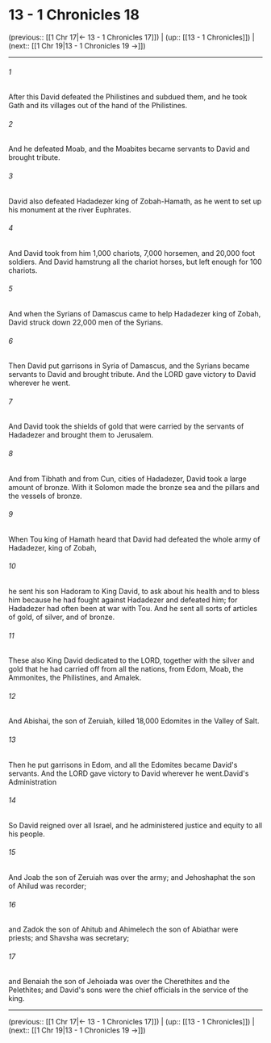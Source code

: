 # 13 - 1 Chronicles 18

(previous:: [[1 Chr 17|← 13 - 1 Chronicles 17]]) | (up:: [[13 - 1 Chronicles]]) | (next:: [[1 Chr 19|13 - 1 Chronicles 19 →]])

***


###### 1 
After this David defeated the Philistines and subdued them, and he took Gath and its villages out of the hand of the Philistines. 

###### 2 
And he defeated Moab, and the Moabites became servants to David and brought tribute. 

###### 3 
David also defeated Hadadezer king of Zobah-Hamath, as he went to set up his monument at the river Euphrates. 

###### 4 
And David took from him 1,000 chariots, 7,000 horsemen, and 20,000 foot soldiers. And David hamstrung all the chariot horses, but left enough for 100 chariots. 

###### 5 
And when the Syrians of Damascus came to help Hadadezer king of Zobah, David struck down 22,000 men of the Syrians. 

###### 6 
Then David put garrisons in Syria of Damascus, and the Syrians became servants to David and brought tribute. And the LORD gave victory to David wherever he went. 

###### 7 
And David took the shields of gold that were carried by the servants of Hadadezer and brought them to Jerusalem. 

###### 8 
And from Tibhath and from Cun, cities of Hadadezer, David took a large amount of bronze. With it Solomon made the bronze sea and the pillars and the vessels of bronze. 

###### 9 
When Tou king of Hamath heard that David had defeated the whole army of Hadadezer, king of Zobah, 

###### 10 
he sent his son Hadoram to King David, to ask about his health and to bless him because he had fought against Hadadezer and defeated him; for Hadadezer had often been at war with Tou. And he sent all sorts of articles of gold, of silver, and of bronze. 

###### 11 
These also King David dedicated to the LORD, together with the silver and gold that he had carried off from all the nations, from Edom, Moab, the Ammonites, the Philistines, and Amalek. 

###### 12 
And Abishai, the son of Zeruiah, killed 18,000 Edomites in the Valley of Salt. 

###### 13 
Then he put garrisons in Edom, and all the Edomites became David's servants. And the LORD gave victory to David wherever he went.David's Administration 

###### 14 
So David reigned over all Israel, and he administered justice and equity to all his people. 

###### 15 
And Joab the son of Zeruiah was over the army; and Jehoshaphat the son of Ahilud was recorder; 

###### 16 
and Zadok the son of Ahitub and Ahimelech the son of Abiathar were priests; and Shavsha was secretary; 

###### 17 
and Benaiah the son of Jehoiada was over the Cherethites and the Pelethites; and David's sons were the chief officials in the service of the king.

***

(previous:: [[1 Chr 17|← 13 - 1 Chronicles 17]]) | (up:: [[13 - 1 Chronicles]]) | (next:: [[1 Chr 19|13 - 1 Chronicles 19 →]])
